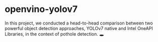 # openvino-yolov7
 In this project, we conducted a head-to-head comparison between two powerful object detection approaches, YOLOv7 native and Intel OneAPI Libraries, in the context of pothole detection. 🕳️
